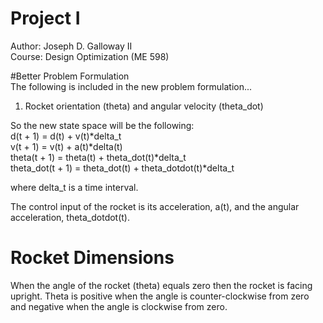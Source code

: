 # **Project I**

Author: Joseph D. Galloway II <br>
Course: Design Optimization (ME 598)


#Better Problem Formulation <br>
The following is included in the new problem formulation...
1) Rocket orientation (theta) and angular velocity (theta_dot)

So the new state space will be the following: <br>
d(t + 1) = d(t) + v(t)*delta_t <br>
v(t + 1) = v(t) + a(t)*delta(t) <br>
theta(t + 1) = theta(t) + theta_dot(t)*delta_t <br>
theta_dot(t + 1) = theta_dot(t) + theta_dotdot(t)*delta_t <br>

where delta_t is a time interval.<br>

The control input of the rocket is its acceleration, a(t), and the angular acceleration, theta_dotdot(t).

# Rocket Dimensions
When the angle of the rocket (theta) equals zero then the rocket is facing upright. Theta is positive when the angle is counter-clockwise from zero and negative when the angle is clockwise from zero.
